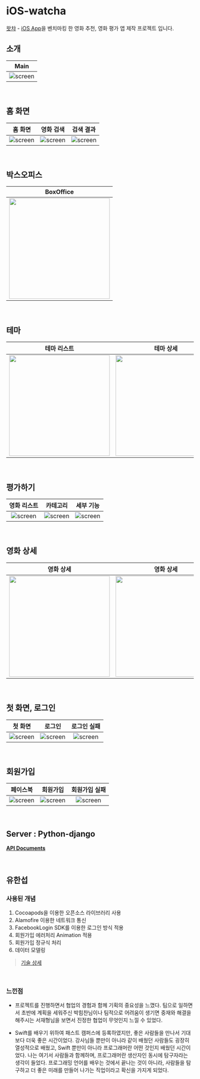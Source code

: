 # iOS-watcha
[왓챠][watcha] - [iOS App][app]을 벤치마킹 한 영화 추천, 영화 평가 앱 제작 프로젝트 입니다.

[watcha]: https://watcha.net
[app]: https://itunes.apple.com/kr/app/왓챠-영화-도서-tv-시리즈-추천-앱/id644185507?mt=8

## 소개
| Main |
| :--: |
| ![screen](/images/ios_watcha.gif)|

<br/>

## 홈 화면
| 홈 화면 | 영화 검색 | 검색 결과 |
| :--: | :--: | :--: |
| ![screen](/images/01_Home_1.png)| ![screen](/images/01_Home_2_search.png)| ![screen](/images/01_Home_3_search_result.png)|

<br/>

## 박스오피스
| BoxOffice |
| :--: |
| <img src="/images/02_BoxOffice.png" width="270px"> |

<br/>

## 테마
| 테마 리스트 | 테마 상세 |
| :--: | :--: |
| <img src="/images/03_Theme_1.png" width="270px"> | <img src="/images/03_Theme_2.png" width="270px"> |

<br/>

## 평가하기
| 영화 리스트 | 카테고리 | 세부 기능 |
| :--: | :--: | :--: |
| ![screen](/images/04_Rating_3_star.png)| ![screen](/images/04_Rating_2_category.png)| ![screen](/images/04_Rating_4_more.png)|

<br/>

## 영화 상세
| 영화 상세 | 영화 상세 |
| :--: | :--: |
| <img src="/images/05_MovieDetail_1.png" width="270px"> | <img src="/images/05_MovieDetail_2.png" width="270px"> |

<br/>

## 첫 화면, 로그인
| 첫 화면 | 로그인 | 로그인 실패 |
| :--: | :--: | :--: |
| ![screen](/images/00_Welcome_1.png)| ![screen](/images/00_Welcome_2_login.png)| ![screen](/images/00_Welcome_3_login_fail.png)|

<br/>

## 회원가입
| 페이스북 | 회원가입 | 회원가입 실패 |
| :--: | :--: | :--: |
| ![screen](/images/00_Welcome_4_facebook.png)| ![screen](/images/00_Welcome_6_signup.png)| ![screen](/images/00_Welcome_7_signup_fail_1.png)|

<br/>

## Server : Python-django
**[API Documents][api]**

[api]: https://fc-wps7th.gitbook.io/team3-project/

<br/>

## 유한섭

### 사용된 개념
1. Cocoapods을 이용한 오픈소스 라이브러리 사용 
2. Alamofire 이용한 네트워크 통신 
3. FacebookLogin SDK를 이용한 로그인 방식 적용 
4. 회원가입 에러처리 Animation 적용
5. 회원가입 정규식 처리
6. 데이터 모델링

> [기술 상세](./사용한기술과문제됐던점.md)

<br/>

### 느낀점
 - 프로젝트를 진행하면서 협업의 경험과 함께 기획의 중요성을 느꼈다. 팀으로 일하면서 초반에 계획을 세워주신 박힘찬님이나 팀적으로 어려움이 생기면 중재와 해결을 해주시는 서재형님을 보면서 진정한 협업이 무엇인지 느낄 수 있었다.
 
 - Swift를 배우기 위하여 패스트 캠퍼스에 등록하였지만, 좋은 사람들을 만나서 기대보다 더욱 좋은 시간이었다. 강사님들 뿐만이 아니라 같이 배웠던 사람들도 굉장히 열성적으로 배웠고, Swift 뿐만이 아니라 프로그래머란 어떤 것인지 배웠던 시간이었다. 나는 여기서 사람들과 함께하며, 프로그래머란 생산자인 동시에 탐구자라는 생각이 들었다. 프로그래밍 언어를 배우는 것에서 끝나는 것이 아니라, 사람들을 탐구하고 더 좋은 미래를 만들어 나가는 직업이라고 확신을 가지게 되었다.
